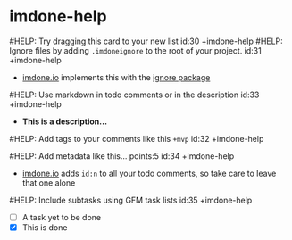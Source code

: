 imdone-help
====
#HELP: Try dragging this card to your new list id:30 +imdone-help
#HELP: Ignore files by adding `.imdoneignore` to the root of your project. id:31 +imdone-help
- [imdone.io](https://imdone.io) implements this with the [ignore package](https://www.npmjs.com/package/ignore)

#HELP: Use markdown in todo comments or in the description id:33 +imdone-help
- **This is a description...**

#HELP: Add tags to your comments like this `+mvp` id:32 +imdone-help

#HELP: Add metadata like this... points:5 id:34 +imdone-help
- [imdone.io](https://imdone.io) adds `id:n` to all your todo comments, so take care to leave that one alone

#HELP: Include subtasks using GFM task lists id:35 +imdone-help
- [ ] A task yet to be done
- [x] This is done
